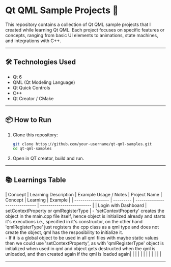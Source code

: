 # Qt QML Sample Projects 🚀

This repository contains a collection of Qt QML sample projects that I created while learning Qt QML. Each project focuses on specific features or concepts, ranging from basic UI elements to animations, state machines, and integrations with C++.

---

## 🛠️ Technologies Used

- Qt 6
- QML (Qt Modeling Language)
- Qt Quick Controls
- C++ 
- Qt Creator / CMake

---

## 📦 How to Run

1. Clone this repository:
   ```bash
   git clone https://github.com/your-username/qt-qml-samples.git
   cd qt-qml-samples

2. Open in QT creator, build and run.

---

## 📚 Learnings Table

 | Concept | Learning Description | Example Usage / Notes
| Project Name    	| Concept	| Learning						| Example					|
| ----------------- | ---------	| ----------------------------- | -------------------------	|
| Login with Dashboard		| 	 setContextProperty or qmlRegisterType   	| - 'setContextProperty' creates the object in the main.cpp file itself, hence object is initialized already and starts it's executions i.e., specified in it's constructor, on the other hand 'qmlRegisterType' just registers the cpp class as a qml type and does not create the object, qml has the resposibility to initialize it. <br>- If it is a global object to be used in all qml files with maybe static values then we could use 'setContextProperty', as with 'qmlRegisterType' object is initialized when used in qml and object gets destructed when the qml is unloaded, and then created again if the qml is loaded again|							|
| 			| 	     	|								|							|
| 	    			| 	    	|								|							|


---
